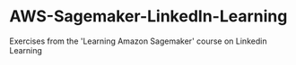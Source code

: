 # AWS-Sagemaker-LinkedIn-Learning
Exercises from the 'Learning Amazon Sagemaker' course on Linkedin Learning
